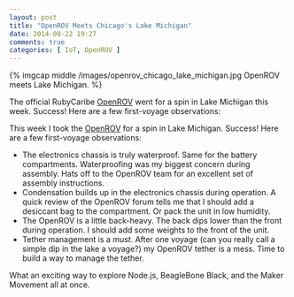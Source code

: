 ```yaml
---
layout: post
title: "OpenROV Meets Chicago's Lake Michigan"
date: 2014-08-22 19:27
comments: true
categories: [ IoT, OpenROV ]
---
```

{% imgcap middle /images/openrov_chicago_lake_michigan.jpg OpenROV meets  Lake Michigan. %}

The official RubyCaribe [OpenROV](/blog/2014/06/16/citizen-science-with-openrov/) went for a spin in Lake Michigan this week. Success! Here are a few first-voyage observations:

This week I took the [OpenROV](/blog/2014/06/16/citizen-science-with-openrov/) for a spin in Lake Michigan. Success! Here are a few first-voyage observations:
<!--more-->
* The electronics chassis is truly waterproof. Same for the battery compartments. Waterproofing was my biggest concern during assembly. Hats off to the OpenROV team for an excellent set of assembly instructions.
* Condensation builds up in the electronics chassis during operation. A quick review of the OpenROV forum tells me that I should add a desiccant bag to the compartment. Or pack the unit in low humidity.
* The OpenROV is a little back-heavy. The back dips lower than the front during operation. I should add some weights to the front of the unit.
* Tether management is a _must_. After one voyage (can you really call a
simple dip in the lake a voyage?) my OpenROV tether is a mess. Time to
build a way to manage the tether.

What an exciting way to explore Node.js, BeagleBone Black, and the Maker Movement all at once.

